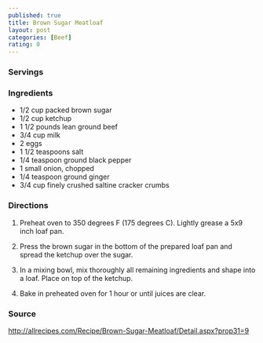 ```yaml
---
published: true
title: Brown Sugar Meatloaf
layout: post
categories: [Beef]
rating: 0
---
```

### Servings


### Ingredients
- 1/2 cup packed brown sugar
- 1/2 cup ketchup
- 1 1/2 pounds lean ground beef
- 3/4 cup milk
- 2 eggs
- 1 1/2 teaspoons salt
- 1/4 teaspoon ground black pepper
- 1 small onion, chopped
- 1/4 teaspoon ground ginger
- 3/4 cup finely crushed saltine cracker crumbs

### Directions
1. Preheat oven to 350 degrees F (175 degrees C). Lightly grease a 5x9 inch loaf pan.
2. Press the brown sugar in the bottom of the prepared loaf pan and spread the ketchup over the sugar.
3. In a mixing bowl, mix thoroughly all remaining ingredients and shape into a loaf. Place on top of the ketchup.

4. Bake in preheated oven for 1 hour or until juices are clear.


### Source
<a href="http://allrecipes.com/Recipe/Brown-Sugar-Meatloaf/Detail.aspx?prop31=9">http://allrecipes.com/Recipe/Brown-Sugar-Meatloaf/Detail.aspx?prop31=9</a>
